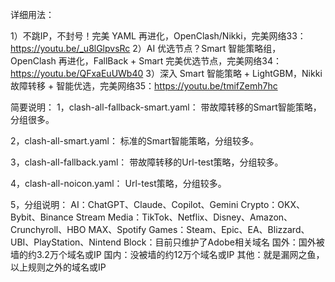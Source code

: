 详细用法：

1）不跳IP，不封号！完美 YAML 再进化，OpenClash/Nikki，完美网络33：https://youtu.be/_u8lGlpvsRc
2）AI 优选节点？Smart 智能策略组，OpenClash 再进化，FallBack + Smart 完美优选节点，完美网络34：https://youtu.be/QFxaEuUWb40
3）深入 Smart 智能策略 + LightGBM，Nikki 故障转移 + 智能优选，完美网络35：https://youtu.be/tmifZemh7hc

简要说明：
1，clash-all-fallback-smart.yaml：
带故障转移的Smart智能策略，分组很多。

2，clash-all-smart.yaml：
标准的Smart智能策略，分组较多。

3，clash-all-fallback.yaml：
带故障转移的Url-test策略，分组较多。

4，clash-all-noicon.yaml：
Url-test策略，分组较多。

5，分组说明：
AI：ChatGPT、Claude、Copilot、Gemini
Crypto：OKX、Bybit、Binance
Stream Media：TikTok、Netflix、Disney、Amazon、Crunchyroll、HBO MAX、Spotify
Games：Steam、Epic、EA、Blizzard、UBI、PlayStation、Nintend
Block：目前只维护了Adobe相关域名
国外：国外被墙的约3.2万个域名或IP
国内：没被墙的约12万个域名或IP
其他：就是漏网之鱼，以上规则之外的域名或IP


